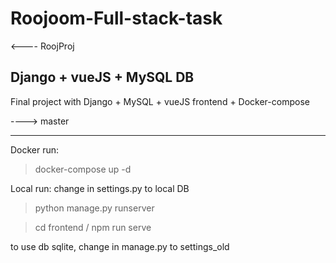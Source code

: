 # Roojoom-Full-stack-task
<---- RoojProj

Django + vueJS + MySQL DB
----
Final project with 
 Django + MySQL + vueJS frontend + Docker-compose

----> master

-----
Docker run:
> docker-compose up -d 

Local run:
change in settings.py to local DB
> python manage.py runserver

> cd frontend /
> npm run serve

to use db sqlite, change in manage.py to settings_old
